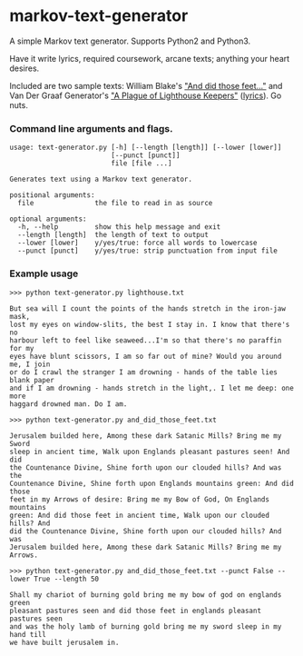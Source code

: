 # markov-text-generator
A simple Markov text generator. Supports Python2 and Python3.

Have it write lyrics, required coursework, arcane texts; anything your heart
desires.

Included are two sample texts: William Blake's ["And did those feet..."][0]
and Van Der Graaf Generator's ["A Plague of Lighthouse Keepers"][1]
([lyrics][2]). Go nuts.

### Command line arguments and flags.
```
usage: text-generator.py [-h] [--length [length]] [--lower [lower]]
                         [--punct [punct]]
                         file [file ...]

Generates text using a Markov text generator.

positional arguments:
  file               the file to read in as source

optional arguments:
  -h, --help         show this help message and exit
  --length [length]  the length of text to output
  --lower [lower]    y/yes/true: force all words to lowercase
  --punct [punct]    y/yes/true: strip punctuation from input file
```

### Example usage

```
>>> python text-generator.py lighthouse.txt

But sea will I count the points of the hands stretch in the iron-jaw mask,
lost my eyes on window-slits, the best I stay in. I know that there's no
harbour left to feel like seaweed...I'm so that there's no paraffin for my
eyes have blunt scissors, I am so far out of mine? Would you around me, I join
or do I crawl the stranger I am drowning - hands of the table lies blank paper
and if I am drowning - hands stretch in the light,. I let me deep: one more
haggard drowned man. Do I am.
```

```
>>> python text-generator.py and_did_those_feet.txt

Jerusalem builded here, Among these dark Satanic Mills? Bring me my Sword
sleep in ancient time, Walk upon Englands pleasant pastures seen! And did
the Countenance Divine, Shine forth upon our clouded hills? And was the
Countenance Divine, Shine forth upon Englands mountains green: And did those
feet in my Arrows of desire: Bring me my Bow of God, On Englands mountains
green: And did those feet in ancient time, Walk upon our clouded hills? And
did the Countenance Divine, Shine forth upon our clouded hills? And was
Jerusalem builded here, Among these dark Satanic Mills? Bring me my Arrows.
```

```
>>> python text-generator.py and_did_those_feet.txt --punct False --lower True --length 50

Shall my chariot of burning gold bring me my bow of god on englands green
pleasant pastures seen and did those feet in englands pleasant pastures seen
and was the holy lamb of burning gold bring me my sword sleep in my hand till
we have built jerusalem in.
```

[0]: https://en.wikipedia.org/wiki/And_did_those_feet_in_ancient_time
[1]: https://en.wikipedia.org/wiki/A_Plague_of_Lighthouse_Keepers
[2]: http://sofasound.com/vdgcds/phtlyrics.htm#3
